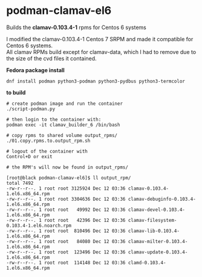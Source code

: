 # podman-clamav-el6

Builds the **clamav-0.103.4-1** rpms for Centos 6 systems

I modified the clamav-0.103.4-1 Centos 7 SRPM and made it compatible for Centos 6 systems.  
All clamav RPMs build except for clamav-data, which I had to remove due to the size of the cvd files it contained.

**Fedora package install**
```
dnf install podman python3-podman python3-pydbus python3-termcolor
```

**to build**
```
# create podman image and run the container
./script-podman.py

# then login to the container with:
podman exec -it clamav_builder_6 /bin/bash

# copy rpms to shared volume output_rpms/
./01.copy.rpms.to.output_rpm.sh

# logout of the container with 
Control+D or exit

# the RPM's will now be found in output_rpms/

[root@black podman-clamav-el6]$ ll output_rpm/
total 7492
-rw-r--r--. 1 root root 3125924 Dec 12 03:36 clamav-0.103.4-1.el6.x86_64.rpm
-rw-r--r--. 1 root root 3304636 Dec 12 03:36 clamav-debuginfo-0.103.4-1.el6.x86_64.rpm
-rw-r--r--. 1 root root   49992 Dec 12 03:36 clamav-devel-0.103.4-1.el6.x86_64.rpm
-rw-r--r--. 1 root root   42396 Dec 12 03:36 clamav-filesystem-0.103.4-1.el6.noarch.rpm
-rw-r--r--. 1 root root  810496 Dec 12 03:36 clamav-lib-0.103.4-1.el6.x86_64.rpm
-rw-r--r--. 1 root root   84080 Dec 12 03:36 clamav-milter-0.103.4-1.el6.x86_64.rpm
-rw-r--r--. 1 root root  123496 Dec 12 03:36 clamav-update-0.103.4-1.el6.x86_64.rpm
-rw-r--r--. 1 root root  114148 Dec 12 03:36 clamd-0.103.4-1.el6.x86_64.rpm
```
